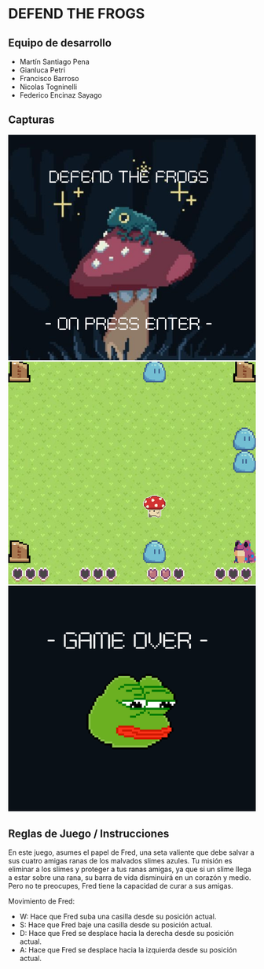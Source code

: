 # DEFEND THE FROGS

## Equipo de desarrollo

- Martín Santiago Pena
- Gianluca Petri
- Francisco Barroso
- Nicolas Togninelli
- Federico Encinaz Sayago

## Capturas

![Pantalla de inicio del juego](img/pantallaDeInicio.png)
![Captura de juego funcionando](img/capturaDeJuego1.png)
![Pantalla de GAME OVER](img/pantallaDeGameOver.png)

## Reglas de Juego / Instrucciones

En este juego, asumes el papel de Fred, una seta valiente que debe salvar a sus cuatro amigas ranas de los malvados slimes azules. Tu misión es eliminar a los slimes y proteger a tus ranas amigas, ya que si un slime llega a estar sobre una rana, su barra de vida disminuirá en un corazón y medio. Pero no te preocupes, Fred tiene la capacidad de curar a sus amigas.

Movimiento de Fred:
- W: Hace que Fred suba una casilla desde su posición actual.
- S: Hace que Fred baje una casilla desde su posición actual.
- D: Hace que Fred se desplace hacia la derecha desde su posición actual.
- A: Hace que Fred se desplace hacia la izquierda desde su posición actual.
